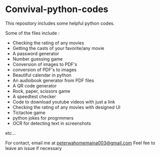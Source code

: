 # Convival-python-codes
This repository includes some helpful python codes. 

Some of the files include :
- Checking the rating of any movies
- Getting the casts of your favorite/any movie
- A password generator 
- Number guessing game
- Conversion of images to PDF's
- conversion of PDF's to images
- Beautiful calendar in python
- An audiobook generator from PDF files
- A QR code generator
- Rock, paper, scissors game
- A speedtest checker
- Code to download youtube videos with just a link
- Checking the rating of any movies with designed UI
- Tictactoe game
- python jokes for progrmmers
- OCR for detecting text in screenshots
  
etc...



For contact, email me at peterwahomemaina003@gmail.com 
Feel fee to leave an issue if necessary 
